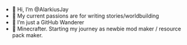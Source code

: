 - 👋 Hi, I’m @AlarkiusJay
- 👀 My current passions are for writing stories/worldbuilding
- 🌱 I’m just a GitHub Wanderer
- 🌳 Minecrafter. Starting my journey as newbie mod maker / resource pack maker. 


<!---
AlarkiusJay/AlarkiusJay is a ✨ special ✨ repository because its `README.md` (this file) appears on your GitHub profile.
You can click the Preview link to take a look at your changes.
--->
